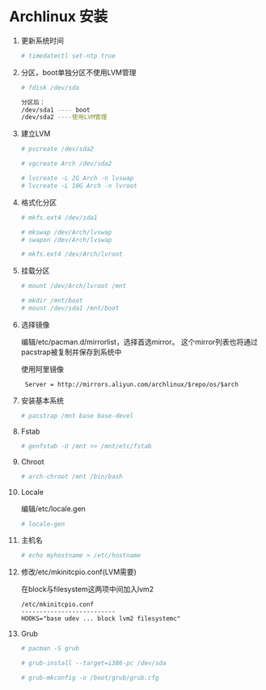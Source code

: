 # Archlinux 安装

1. 更新系统时间

    ```bash
    # timedatectl set-ntp true
    ```

2. 分区，boot单独分区不使用LVM管理

    ```bash
    # fdisk /dev/sda
    
    分区后：
    /dev/sda1 ---- boot
    /dev/sda2 ----使用LVM管理
    ```

3. 建立LVM
    
    ```bash
    # pvcreate /dev/sda2

    # vgcreate Arch /dev/sda2

    # lvcreate -L 2G Arch -n lvswap
    # lvcreate -L 10G Arch -n lvroot
    ```

4. 格式化分区
    
    ```bash
    # mkfs.ext4 /dev/sda1

    # mkswap /dev/Arch/lvswap
    # swapon /dev/Arch/lvswap

    # mkfs.ext4 /dev/Arch/lvroot
    ```

5. 挂载分区

    ```bash
    # mount /dev/Arch/lvroot /mnt

    # mkdir /mnt/boot
    # mount /dev/sda1 /mnt/boot
    ```

6. 选择镜像

    编辑/etc/pacman.d/mirrorlist，选择首选mirror。
    这个mirror列表也将通过pacstrap被复制并保存到系统中

    使用阿里镜像

        Server = http://mirrors.aliyun.com/archlinux/$repo/os/$arch

7. 安装基本系统

    ```bash
    # pacstrap /mnt base base-devel
    ```

8. Fstab

    ```bash
    # genfstab -U /mnt >> /mnt/etc/fstab
    ```

9. Chroot

    ```bash
    # arch-chroot /mnt /bin/bash
    ```

10. Locale

    编辑/etc/locale.gen

    ```bash
    # locale-gen
    ```

11. 主机名

    ```bash
    # echo myhostname > /etc/hostname
    ```

12. 修改/etc/mkinitcpio.conf(LVM需要)

    在block与filesystem这两项中间加入lvm2

    ```
    /etc/mkinitcpio.conf
    --------------------------
    HOOKS="base udev ... block lvm2 filesystemc"
    ```

13. Grub

    ```bash
    # pacman -S grub

    # grub-install --target=i386-pc /dev/sda

    # grub-mkconfig -o /boot/grub/grub.cfg
    ```
